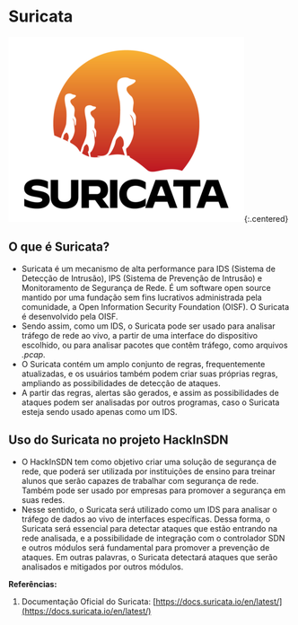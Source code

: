 # Suricata

![Suricata logo](/assets/img/suricata-logo.png){:.centered}

## O que é Suricata?

- Suricata é um mecanismo de alta performance para IDS (Sistema de Detecção de Intrusão), IPS (Sistema de Prevenção de Intrusão) e Monitoramento de Segurança de Rede. É um software open source mantido por uma fundação sem fins lucrativos administrada pela comunidade, a Open Information Security Foundation (OISF). O Suricata é desenvolvido pela OISF.
- Sendo assim, como um IDS, o Suricata pode ser usado para analisar tráfego de rede ao vivo, a partir de uma interface do dispositivo escolhido, ou para analisar pacotes que contêm tráfego, como arquivos *.pcap*.
- O Suricata contém um amplo conjunto de regras, frequentemente atualizadas, e os usuários também podem criar suas próprias regras, ampliando as possibilidades de detecção de ataques.
- A partir das regras, alertas são gerados, e assim as possibilidades de ataques podem ser analisadas por outros programas, caso o Suricata esteja sendo usado apenas como um IDS. 

## Uso do Suricata no projeto HackInSDN

- O HackInSDN tem como objetivo criar uma solução de segurança de rede, que poderá ser utilizada por instituições de ensino para treinar alunos que serão capazes de trabalhar com segurança de rede. Também pode ser usado por empresas para promover a segurança em suas redes.
- Nesse sentido, o Suricata será utilizado como um IDS para analisar o tráfego de dados ao vivo de interfaces específicas. Dessa forma, o Suricata será essencial para detectar ataques que estão entrando na rede analisada, e a possibilidade de integração com o controlador SDN e outros módulos será fundamental para promover a prevenção de ataques. Em outras palavras, o Suricata detectará ataques que serão analisados e mitigados por outros módulos.

**Referências:**

1. Documentação Oficial do Suricata: [https://docs.suricata.io/en/latest/](https://docs.suricata.io/en/latest/)
